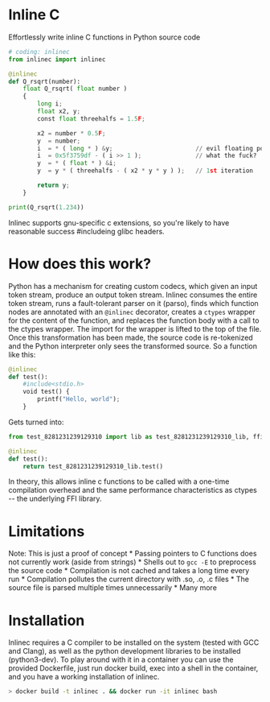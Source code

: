 # Inline C
Effortlessly write inline C functions in Python source code
```python
# coding: inlinec
from inlinec import inlinec

@inlinec
def Q_rsqrt(number):
    float Q_rsqrt( float number )
    {
        long i;
        float x2, y;
        const float threehalfs = 1.5F;

        x2 = number * 0.5F;
        y  = number;
        i  = * ( long * ) &y;                       // evil floating point bit level hacking
        i  = 0x5f3759df - ( i >> 1 );               // what the fuck? 
        y  = * ( float * ) &i;
        y  = y * ( threehalfs - ( x2 * y * y ) );   // 1st iteration

        return y;
    }

print(Q_rsqrt(1.234))
```
Inlinec supports gnu-specific c extensions, so you're likely to have reasonable success #includeing glibc headers.

# How does this work?
Python has a mechanism for creating custom codecs, which given an input token stream, produce an output token stream. Inlinec consumes the entire token stream, runs a fault-tolerant parser on it (parso), finds which function nodes are annotated with an `@inlinec` decorator, creates a `ctypes` wrapper for the content of the function, and replaces the function body with a call to the ctypes wrapper. The import for the wrapper is lifted to the top of the file. Once this transformation has been made, the source code is re-tokenized and the Python interpreter only sees the transformed source.
So a function like this:
```python
@inlinec
def test():
    #include<stdio.h>
    void test() {
        printf("Hello, world");
    }
```
Gets turned into:
```python
from test_8281231239129310 import lib as test_8281231239129310_lib, ffii as test_8281231239129310_ffi

@inlinec
def test():
    return test_8281231239129310_lib.test()
```
In theory, this allows inline c functions to be called with a one-time compilation overhead and the same performance characteristics as ctypes -- the underlying FFI library. 

# Limitations
Note: This is just a proof of concept
    * Passing pointers to C functions does not currently work (aside from strings)
    * Shells out to `gcc -E` to preprocess the source code
    * Compilation is not cached and takes a long time every run
    * Compilation pollutes the current directory with .so, .o, .c files
    * The source file is parsed multiple times unnecessarily
    * Many more


# Installation
Inlinec requires a C compiler to be installed on the system (tested with GCC and Clang), as well as the python development libraries to be installed (python3-dev).
To play around with it in a container you can use the provided Dockerfile, just run docker build, exec into a shell in the container, and you have a working installation of inlinec.
```bash
> docker build -t inlinec . && docker run -it inlinec bash
```